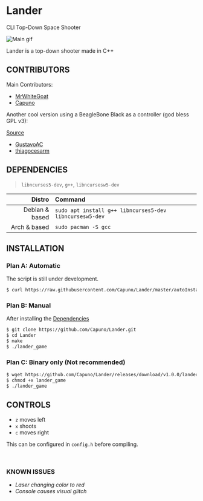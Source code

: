 # Lander
CLI Top-Down Space Shooter

![Main gif](http://i.imgur.com/70jvdo3.gif)

Lander is a top-down shooter made in C++

## CONTRIBUTORS
Main Contributors:

* [MrWhiteGoat](https://github.com/MrWhiteGoat)
* [Capuno](https://github.com/Capuno)

Another cool version using a BeagleBone Black as a controller (god bless GPL v3):

[Source](https://github.com/GustavoAC/Lander)

* [GustavoAC](https://github.com/GustavoAC)
* [thiagocesarm](https://github.com/thiagocesarm)


## DEPENDENCIES
> `libncurses5-dev`, `g++`, `libncursesw5-dev`

Distro | Command
------------: | :-------------
Debian & based | `sudo apt install g++ libncurses5-dev libncursesw5-dev`
Arch & based | `sudo pacman -S gcc`


## INSTALLATION

### Plan A: Automatic

The script is still under development.

```bash
$ curl https://raw.githubusercontent.com/Capuno/Lander/master/autoInstall.sh | bash
```

### Plan B: Manual

After installing the [Dependencies](https://github.com/Capuno/Lander#dependencies)

```bash
$ git clone https://github.com/Capuno/Lander.git
$ cd Lander
$ make
$ ./lander_game
```

### Plan C: Binary only (Not recommended)

```bash
$ wget https://github.com/Capuno/Lander/releases/download/v1.0.0/lander_game
$ chmod +x lander_game
$ ./lander_game
```

## CONTROLS

 * `z` moves left
 * `x` shoots
 * `c` moves right

This can be configured in `config.h` before compiling.



&emsp;

### KNOWN ISSUES
* *Laser changing color to red*
* *Console causes visual glitch*
